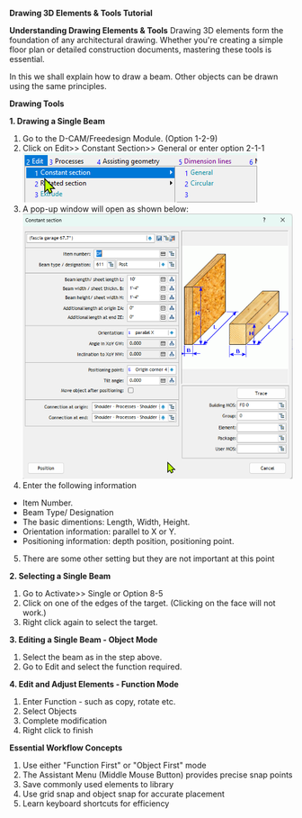 **Drawing 3D Elements & Tools Tutorial**

**Understanding Drawing Elements & Tools**
Drawing 3D elements form the foundation of any architectural drawing. Whether you're creating a simple floor plan or detailed construction documents, mastering these tools is essential. 

In this we shall explain how to draw a beam. Other objects can be drawn using the same principles. 

**Drawing Tools**

**1. Drawing a Single Beam**
1. Go to the D-CAM/Freedesign Module. (Option 1-2-9)
2. Click on Edit>> Constant Section>> General or  enter option 2-1-1
![alt text](images/image-2.png)
3. A pop-up window will open as shown below:
![alt text](images/image-3.png)
4. Enter the following information
- Item Number. 
- Beam Type/ Designation
- The basic dimentions: Length, Width, Height.
- Orientation information: parallel to X or Y. 
- Positioning information: depth position, positioning point.
5. There are some other setting but they are not important at this point

**2. Selecting a Single Beam** 
1. Go to Activate>> Single or Option 8-5
2. Click on one of the edges of the target. (Clicking on the face will not work.) 
3. Right click again to select the target.

**3. Editing a Single Beam - Object Mode**
1. Select the beam as in the step above. 
2. Go to Edit and select the function required.

**4. Edit and Adjust Elements - Function Mode**
1. Enter Function - such as copy, rotate etc.
2. Select Objects
3. Complete modification
4. Right click to finish

**Essential Workflow Concepts**
1. Use either "Function First" or "Object First" mode
2. The Assistant Menu (Middle Mouse Button) provides precise snap points
3. Save commonly used elements to library
4. Use grid snap and object snap for accurate placement
5. Learn keyboard shortcuts for efficiency 